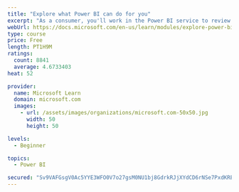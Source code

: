 ```yaml
---
title: "Explore what Power BI can do for you"
excerpt: "As a consumer, you'll work in the Power BI service to review and interact with content that has been shared with you. This module provides the foundational information that you need to work effectively in the Power BI service."
webUrl: https://docs.microsoft.com/en-us/learn/modules/explore-power-bi-service/
type: course
price: Free
length: PT1H9M
ratings:
  count: 8841
  average: 4.6733403
heat: 52

provider:
  name: Microsoft Learn
  domain: microsoft.com
  images:
    - url: /assets/images/organizations/microsoft.com-50x50.jpg
      width: 50
      height: 50

levels:
  - Beginner

topics:
  - Power BI

secured: "Sv9VAFGsgV0Ac5YYE3WFO0V7o27gsM0NU1bj8GdrkRJjXYdCD6rNSe7PxdKRERxIRzXlOOTS+796GMAI0Oceff8qGiWkdPaSfBMSrNbDR7HeH2d7aaoQzzkZkUN4uEEoxm+m96ybMAiLOwQ9q2skV+OE9BZL+FcMD4o9Nq+Sf82+Xof1IYKXAresuYCWnvIfhT7CkC3hjOhWAZW6DhMwgmsGKGDigJgwALFGFtcmj6jZrzwbPaLljiLuKuZABfEP5gqoc2sZ8KlYWFEystIOZyGXHkZLkU3dIn56g4kj19A1R3OfjhiVG4ZNKahNndMuQJRrv53zj1R0Kv1WLFdvIWIcvxed8yLnOmk0qtipSR5fRvG54zNyihobud/lgn9TEFXxrOz1llOvNcHxtJkYW7coCevjgBTuoLKvlZeSZFA=;V3z2ZjYeHdfxfD3e5m/gYQ=="
---
```



